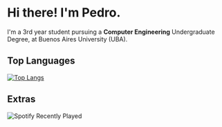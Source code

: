 # Hi there! I'm Pedro.

I'm a 3rd year student pursuing a **Computer Engineering** Undergraduate Degree, at Buenos Aires University (UBA). 

## Top Languages

[![Top Langs](https://github-readme-stats-git-master-pedros-projects-e2faa298.vercel.app/api/top-langs/?username=pedrociliberto&count_private=true)](https://github.com/anuraghazra/github-readme-stats&langs_count=8&layout=compact)

## Extras

![Spotify Recently Played](https://spotify-recently-played-readme.vercel.app/api?user=colocruzandes&count=3&width=465)

<!--
**pedrociliberto/pedrociliberto** is a ✨ _special_ ✨ repository because its `README.md` (this file) appears on your GitHub profile.

Here are some ideas to get you started:

- 🔭 I’m currently working on ...
- 🌱 I’m currently learning ...
- 👯 I’m looking to collaborate on ...
- 🤔 I’m looking for help with ...
- 💬 Ask me about ...
- 📫 How to reach me: ...
- 😄 Pronouns: ...
- ⚡ Fun fact: ...
-->
